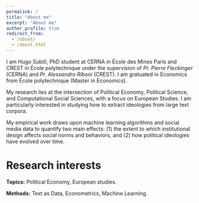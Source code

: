```yaml
---
permalink: /
title: "About me"
excerpt: "About me"
author_profile: true
redirect_from:
  - /about/
  - /about.html
---
```



I am Hugo Subtil, PhD student at CERNA in École des Mines Paris and CREST in École polytechnique  under the supervision of *Pr. Pierre Fleckinger* (CERNA) and *Pr. Alessandro Riboni* (CREST). I am gratuated in Economics from École polytechnique (Master in Economics).

My research lies at the intersection of Political Economy, Political Science, and Computational Social Sciences, with a focus on European Studies. I am particularly interested in studying how to extract ideologies from large text corpora.

My empirical work draws upon machine learning algorithms and social media data to quantify two main effects: (1) the extent to which institutional design affects social norms and behaviors, and (2) how political ideologies have evolved over time.


Research interests
======
  **Topics:** Political Economy, European studies.
  
  **Methods:** Text as Data, Econometrics, Machine Learning.
